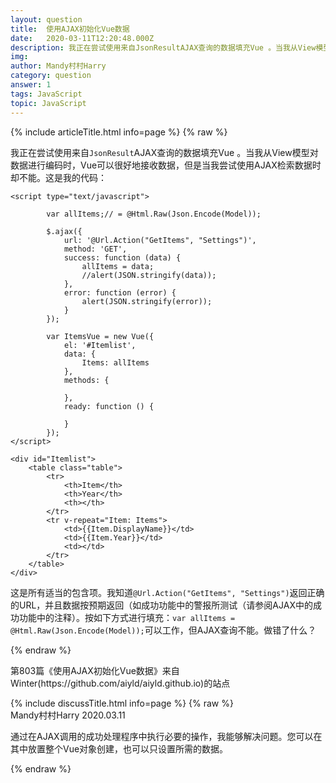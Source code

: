 ```yaml
---
layout: question
title:  使用AJAX初始化Vue数据
date:   2020-03-11T12:20:48.000Z
description: 我正在尝试使用来自JsonResultAJAX查询的数据填充Vue 。当我从View模型对数据进行编码时，Vue可以很好地接收数据，但是当我尝试使用AJA...
img: 
author: Mandy村村Harry
category: question
answer: 1
tags: JavaScript
topic: JavaScript
---
```

<div class="article-root">
  <div class="article">
    {% include articleTitle.html info=page %}
    {% raw %}
    <div class="article-content"><p><font style="vertical-align: inherit;"><font style="vertical-align: inherit;">我正在尝试使用来自</font></font><code>JsonResult</code><font style="vertical-align: inherit;"><font style="vertical-align: inherit;">AJAX查询的</font><font style="vertical-align: inherit;">数据填充Vue </font><font style="vertical-align: inherit;">。</font><font style="vertical-align: inherit;">当我从View模型对数据进行编码时，Vue可以很好地接收数据，但是当我尝试使用AJAX检索数据时却不能。</font><font style="vertical-align: inherit;">这是我的代码：</font></font></p>

<pre><code>&lt;script type="text/javascript"&gt;<font></font>
<font></font>
        var allItems;// = @Html.Raw(Json.Encode(Model));<font></font>
<font></font>
        $.ajax({<font></font>
            url: '@Url.Action("GetItems", "Settings")',<font></font>
            method: 'GET',<font></font>
            success: function (data) {<font></font>
                allItems = data;<font></font>
                //alert(JSON.stringify(data));<font></font>
            },<font></font>
            error: function (error) {<font></font>
                alert(JSON.stringify(error));<font></font>
            }<font></font>
        });<font></font>
<font></font>
        var ItemsVue = new Vue({<font></font>
            el: '#Itemlist',<font></font>
            data: {<font></font>
                Items: allItems<font></font>
            },<font></font>
            methods: {<font></font>
<font></font>
            },<font></font>
            ready: function () {<font></font>
<font></font>
            }<font></font>
        });<font></font>
&lt;/script&gt;<font></font>
<font></font>
&lt;div id="Itemlist"&gt;<font></font>
    &lt;table class="table"&gt;<font></font>
        &lt;tr&gt;<font></font>
            &lt;th&gt;Item&lt;/th&gt;<font></font>
            &lt;th&gt;Year&lt;/th&gt;<font></font>
            &lt;th&gt;&lt;/th&gt;<font></font>
        &lt;/tr&gt;<font></font>
        &lt;tr v-repeat="Item: Items"&gt;<font></font>
            &lt;td&gt;{{Item.DisplayName}}&lt;/td&gt;<font></font>
            &lt;td&gt;{{Item.Year}}&lt;/td&gt;<font></font>
            &lt;td&gt;&lt;/td&gt;<font></font>
        &lt;/tr&gt;<font></font>
    &lt;/table&gt;<font></font>
&lt;/div&gt;<font></font>
</code></pre>

<p><font style="vertical-align: inherit;"><font style="vertical-align: inherit;">这是所有适当的包含项。</font><font style="vertical-align: inherit;">我知道</font></font><code>@Url.Action("GetItems", "Settings")</code><font style="vertical-align: inherit;"><font style="vertical-align: inherit;">返回正确的URL，并且数据按预期返回（如成功功能中的警报所测试（请参阅AJAX中的成功功能中的注释）。按如下方式进行填充：</font></font><code>var allItems = @Html.Raw(Json.Encode(Model));</code><font style="vertical-align: inherit;"><font style="vertical-align: inherit;">可以工作，但AJAX查询不能。做错了什么？</font></font></p></div>
    {% endraw %}
  </div>
  <p class="winter_mark">第803篇《使用AJAX初始化Vue数据》来自Winter(https://github.com/aiyld/aiyld.github.io)的站点</p>
  <div class="discuss-wrapper">
    {% include discussTitle.html info=page %}
    {% raw %}
    <div class="discuss-item">
        <div class="discuss-parent">
          <div class="discuss-meta">
            <span class="discuss-user">Mandy村村Harry</span>
            <span class="discuss-time">2020.03.11</span>
          </div>
          <div class="discuss-comment"><p><font style="vertical-align: inherit;"><font style="vertical-align: inherit;">通过在AJAX调用的成功处理程序中执行必要的操作，我能够解决问题。</font><font style="vertical-align: inherit;">您可以在其中放置整个Vue对象创建，也可以只设置所需的数据。</font></font></p></div>
        </div></div>
    {% endraw %}
  </div>
<div>
